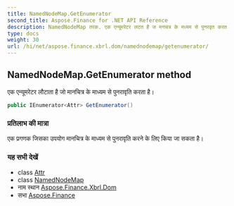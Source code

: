 ```yaml
---
title: NamedNodeMap.GetEnumerator
second_title: Aspose.Finance for .NET API Reference
description: NamedNodeMap तरक. एक एन्यूमरेटर लटत है ज मनचत्र के मध्यम से पुनरवृत करत है
type: docs
weight: 30
url: /hi/net/aspose.finance.xbrl.dom/namednodemap/getenumerator/
---
```

## NamedNodeMap.GetEnumerator method

एक एन्यूमरेटर लौटाता है जो मानचित्र के माध्यम से पुनरावृति करता है।

```csharp
public IEnumerator<Attr> GetEnumerator()
```

### प्रतिलाभ की मात्रा

एक प्रगणक जिसका उपयोग मानचित्र के माध्यम से पुनरावृति करने के लिए किया जा सकता है।

### यह सभी देखें

* class [Attr](../../attr/)
* class [NamedNodeMap](../)
* नाम स्थान [Aspose.Finance.Xbrl.Dom](../../namednodemap/)
* सभा [Aspose.Finance](../../../)


